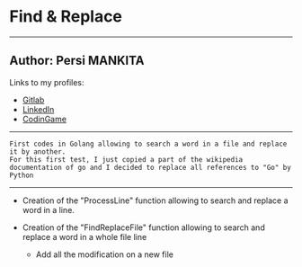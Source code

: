 # Find & Replace
***
## Author: Persi MANKITA
Links to my profiles:
- [Gitlab](https://gitlab.com/persimankita)
- [LinkedIn](https://linkedin.com/in/persimankita)
- [CodinGame](https://www.codingame.com/profile/78d8c6b619df32d41a0492ed5dc38b707394384)
***
```
First codes in Golang allowing to search a word in a file and replace it by another.
For this first test, I just copied a part of the wikipedia documentation of go and I decided to replace all references to "Go" by Python
```
***
- Creation of the "ProcessLine" function allowing to search and replace a word in a line.

- Creation of the "FindReplaceFile" function allowing to search and replace a word in a whole file line

    - Add all the modification on a new file